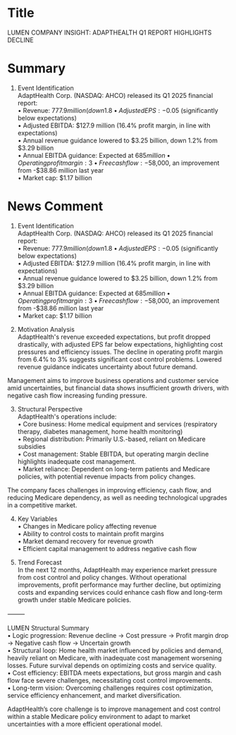 # Title
LUMEN COMPANY INSIGHT: ADAPTHEALTH Q1 REPORT HIGHLIGHTS DECLINE

# Summary
1. Event Identification  
AdaptHealth Corp. (NASDAQ: AHCO) released its Q1 2025 financial report:  
   • Revenue: $777.9 million (down 1.8% year-on-year, exceeding expectations by 1.7%)  
   • Adjusted EPS: -$0.05 (significantly below expectations)  
   • Adjusted EBITDA: $127.9 million (16.4% profit margin, in line with expectations)  
   • Annual revenue guidance lowered to $3.25 billion, down 1.2% from $3.29 billion  
   • Annual EBITDA guidance: Expected at $685 million  
   • Operating profit margin: 3%, down from 6.4% last year  
   • Free cash flow: -$58,000, an improvement from -$38.86 million last year  
   • Market cap: $1.17 billion  

# News Comment
1. Event Identification  
AdaptHealth Corp. (NASDAQ: AHCO) released its Q1 2025 financial report:  
   • Revenue: $777.9 million (down 1.8% year-on-year, exceeding expectations by 1.7%)  
   • Adjusted EPS: -$0.05 (significantly below expectations)  
   • Adjusted EBITDA: $127.9 million (16.4% profit margin, in line with expectations)  
   • Annual revenue guidance lowered to $3.25 billion, down 1.2% from $3.29 billion  
   • Annual EBITDA guidance: Expected at $685 million  
   • Operating profit margin: 3%, down from 6.4% last year  
   • Free cash flow: -$58,000, an improvement from -$38.86 million last year  
   • Market cap: $1.17 billion  

2. Motivation Analysis  
AdaptHealth's revenue exceeded expectations, but profit dropped drastically, with adjusted EPS far below expectations, highlighting cost pressures and efficiency issues. The decline in operating profit margin from 6.4% to 3% suggests significant cost control problems. Lowered revenue guidance indicates uncertainty about future demand.  

Management aims to improve business operations and customer service amid uncertainties, but financial data shows insufficient growth drivers, with negative cash flow increasing funding pressure.  

3. Structural Perspective  
AdaptHealth's operations include:  
   • Core business: Home medical equipment and services (respiratory therapy, diabetes management, home health monitoring)  
   • Regional distribution: Primarily U.S.-based, reliant on Medicare subsidies  
   • Cost management: Stable EBITDA, but operating margin decline highlights inadequate cost management.  
   • Market reliance: Dependent on long-term patients and Medicare policies, with potential revenue impacts from policy changes.  

The company faces challenges in improving efficiency, cash flow, and reducing Medicare dependency, as well as needing technological upgrades in a competitive market.  

4. Key Variables  
   • Changes in Medicare policy affecting revenue  
   • Ability to control costs to maintain profit margins  
   • Market demand recovery for revenue growth  
   • Efficient capital management to address negative cash flow  

5. Trend Forecast  
In the next 12 months, AdaptHealth may experience market pressure from cost control and policy changes. Without operational improvements, profit performance may further decline, but optimizing costs and expanding services could enhance cash flow and long-term growth under stable Medicare policies.  

⸻  

LUMEN Structural Summary  
   • Logic progression: Revenue decline → Cost pressure → Profit margin drop → Negative cash flow → Uncertain growth  
   • Structural loop: Home health market influenced by policies and demand, heavily reliant on Medicare, with inadequate cost management worsening losses. Future survival depends on optimizing costs and service quality.  
   • Cost efficiency: EBITDA meets expectations, but gross margin and cash flow face severe challenges, necessitating cost control improvements.  
   • Long-term vision: Overcoming challenges requires cost optimization, service efficiency enhancement, and market diversification.  

AdaptHealth’s core challenge is to improve management and cost control within a stable Medicare policy environment to adapt to market uncertainties with a more efficient operational model.
